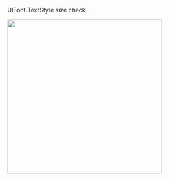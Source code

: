 UIFont.TextStyle size check.

<img src="https://user-images.githubusercontent.com/3712314/44947516-02587f80-ae49-11e8-959c-602b2ef667ba.png" width="360">
